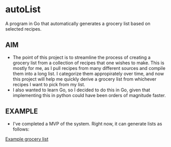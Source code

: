 # autoList
A program in Go that automatically generates a grocery list based on selected recipes. 


## AIM 
- The point of this project is to streamline the process of creating a grocery list from a collection of recipes that one wishes to make. This is mostly for me, as I pull recipes from many different sources and compile them into a long list. I categorize them appropirately over time, and now this project will help me quickly derive a grocery list from whichever recipes I want to pick from my list. 
- I also wanted to learn Go, so I decided to do this in Go, given that implementing this in python could have been orders of magnitude faster. 

## EXAMPLE 
- I've completed a MVP of the system. Right now, it can generate lists as follows:

[Example grocery list](https://github.com/julianbertini/autoList/blob/master/cmd/groceryList.txt)
